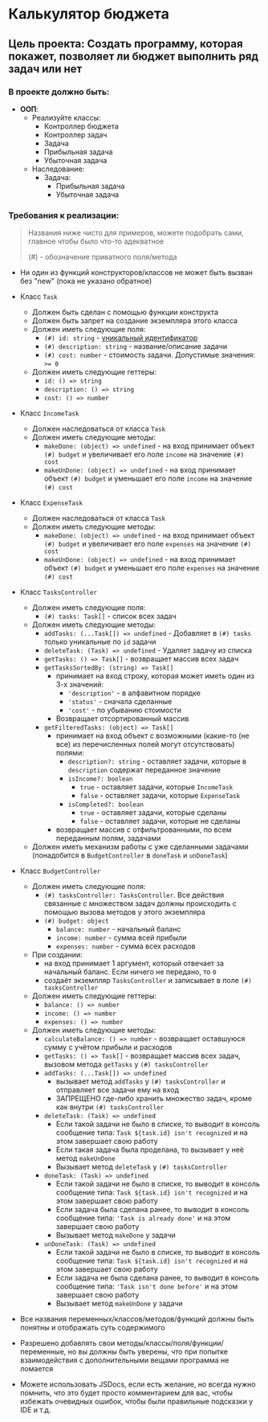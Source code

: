 # Калькулятор бюджета

## Цель проекта: Создать программу, которая покажет, позволяет ли бюджет выполнить ряд задач или нет

### В проекте должно быть:

+ **ООП**:
    + Реализуйте классы:
        + Контроллер бюджета
        + Контроллер задач
        + Задача
        + Прибыльная задача
        + Убыточная задача
    + Наследование:
        + Задача:
            + Прибыльная задача
            + Убыточная задача

### Требования к реализации:

> Названия ниже чисто для примеров, можете подобрать сами, главное чтобы было что-то адекватное
>
> (#) - обозначение приватного поля/метода

+ Ни один из функций конструкторов/классов не может быть вызван без "new" (пока не указано обратное)


+ Класс `Task`
    + Должен быть сделан с помощью функции конструкта
    + Должен быть запрет на создание экземпляра этого класса
    + Должен иметь следующие поля:
        + `(#) id: string` - [уникальный идентификатор](https://stackoverflow.com/a/19842865/13349770)
        + `(#) description: string` - название/описание задачи
        + `(#) cost: number` - стоимость задачи. Допустимые значения: `>= 0`
    + Должен иметь следующие геттеры:
        + `id: () => string`
        + `description: () => string`
        + `cost: () => number`


+ Класс `IncomeTask`
    + Должен наследоваться от класса `Task`
    + Должен иметь следующие методы:
        + `makeDone: (object) => undefined` - на вход принимает объект `(#) budget` и увеличивает его поле `income` на значение `(#) cost`
        + `makeUnDone: (object) => undefined` - на вход принимает объект `(#) budget` и уменьшает его поле `income` на значение `(#) cost`


+ Класс `ExpenseTask`
    + Должен наследоваться от класса `Task`
    + Должен иметь следующие методы:
        + `makeDone: (object) => undefined` - на вход принимает объект `(#) budget` и увеличивает его поле `expenses` на значение `(#) cost`
        + `makeUnDone: (object) => undefined` - на вход принимает объект `(#) budget` и уменьшает его поле `expenses` на значение `(#) cost`


+ Класс `TasksController`
    + Должен иметь следующие поля:
        + `(#) tasks: Task[]` - список всех задач
    + Должен иметь следующие методы:
        + `addTasks: (...Task[]) => undefined` - Добавляет в `(#) tasks` только уникальные по `id` задачи
        + `deleteTask: (Task) => undefined` - Удаляет задачу из списка
        + `getTasks: () => Task[]` - возвращает массив всех задач
        + `getTasksSortedBy: (string) => Task[]`
            + принимает на вход строку, которая может иметь один из 3-х значений:
                + `'description'` - в алфавитном порядке
                + `'status'` - сначала сделанные
                + `'cost'` - по убыванию стоимости
            + Возвращает отсортированный массив
        + `getFilteredTasks: (object) => Task[]`
            + принимает на вход объект с возможными (какие-то (не все) из перечисленных полей могут отсутствовать) 
              полями:
                + `description?: string` - оставляет задачи, которые в `description` содержат переданное значение
                + `isIncome?: boolean`
                    + `true` - оставляет задачи, которые `IncomeTask`
                    + `false` - оставляет задачи, которые `ExpenseTask`
                + `isCompleted?: boolean`
	                + `true` - оставляет задачи, которые сделаны
	                + `false` - оставляет задачи, которые не сделаны
            + возвращает массив с отфильтрованными, по всем переданным полям, задачами
    + Должен иметь механизм работы с уже сделанными задачами (понадобится в `BudgetController` в `doneTask` и
      `unDoneTask`)


+ Класс `BudgetController`
    + Должен иметь следующие поля:
        + `(#) tasksController: TasksController`. Все действия связанные с множеством задач должны  происходить с помощью вызова методов у этого экземпляра
        + `(#) budget: object`
            + `balance: number` - начальный баланс
            + `income: number` - сумма всей прибыли
            + `expenses: number` - сумма всех расходов
    + При создании:
        + на вход принимает 1 аргумент, который отвечает за начальный баланс. Если ничего не передано, то `0`
        + создаёт экземпляр `TasksController` и записывает в поле `(#) tasksController`
    + Должен иметь следующие геттеры:
        + `balance: () => number`
        + `income: () => number`
        + `expenses: () => number`
    + Должен иметь следующие методы:
        + `calculateBalance: () => number` - возвращает оставшуюся сумму с учётом прибыли и расходов
        + `getTasks: () => Task[]` - возвращает массив всех задач, вызовом метода `getTasks` у `(#) tasksController` 
        + `addTasks: (...Task[]) => undefined`
            + вызывает метод `addTasks` у `(#) tasksController` и отправляет все задачи ему на вход
            + ЗАПРЕЩЕНО где-либо хранить множество задач, кроме как внутри `(#) tasksController` 
        + `deleteTask: (Task) => undefined`
            + Если такой задачи не было в списке, то выводит в консоль
              сообщение типа: `Task ${task.id} isn't recognized` и на этом завершает свою работу
            + Если такая задача была проделана, то вызывает у неё метод `makeUnDone`
            + Вызывает метод `deleteTask` у `(#) tasksController`
        + `doneTask: (Task) => undefined`
            + Если такой задачи не было в списке, то выводит в консоль
              сообщение типа: `Task ${task.id} isn't recognized` и на этом завершает свою работу
            + Если задача была сделана ранее, то выводит в консоль сообщение типа: `'Task is already done'` и на 
              этом завершает свою работу
            + Вызывает метод `makeDone` у задачи
        + `unDoneTask: (Task) => undefined`
            + Если такой задачи не было в списке, то выводит в консоль
              сообщение типа: `Task ${task.id} isn't recognized` и на этом завершает свою работу
            + Если задача не была сделана ранее, то выводит в консоль сообщение типа: `'Task isn't done before'` и 
              на этом завершает свою работу
            + Вызывает метод `makeUnDone` у задачи


+ Все названия переменных/классов/методов/функций должны быть понятны и отображать суть содержимого


+ Разрешено добавлять свои методы/классы/поля/функции/переменные, но вы должны быть уверены, что при попытке
  взаимодействия с дополнительными вещами программа не ломается


+ Можете использовать JSDocs, если есть желание, но всегда нужно помнить, что это будет просто комментарием для вас,
  чтобы избежать очевидных ошибок, чтобы были правильные подсказки у IDE и т.д.
